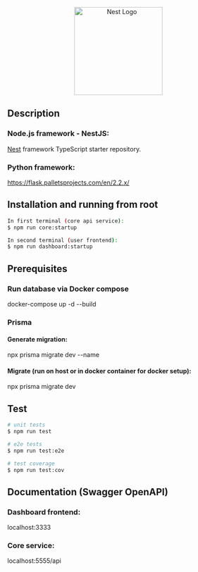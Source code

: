 <p align="center">
  <a href="http://nestjs.com/" target="blank"><img src="https://nestjs.com/img/logo-small.svg" width="200" alt="Nest Logo" /></a>
</p>

## Description
### Node.js framework - NestJS:
[Nest](https://github.com/nestjs/nest) framework TypeScript starter repository.
### Python framework:
https://flask.palletsprojects.com/en/2.2.x/
## Installation and running from root

```bash
In first terminal (core api service):
$ npm run core:startup

In second terminal (user frontend):
$ npm run dashboard:startup
```

## Prerequisites

### Run database via Docker compose

docker-compose up -d --build

### Prisma

#### Generate migration:

npx prisma migrate dev --name <name-of-new-migration>

#### Migrate (run on host or in docker container for docker setup):

npx prisma migrate dev

## Test

```bash
# unit tests
$ npm run test

# e2e tests
$ npm run test:e2e

# test coverage
$ npm run test:cov
```

## Documentation (Swagger OpenAPI)
### Dashboard frontend:
localhost:3333
### Core service:
localhost:5555/api